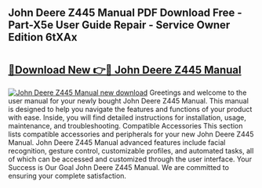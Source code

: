 ## John Deere Z445 Manual PDF Download Free - Part-X5e User Guide Repair - Service Owner Edition 6tXAx

# <h2><a href="http://bc92894.oget.top/?id=John+Deere+Z445+Manual">🔗Download New 👉🔴 John Deere Z445 Manual</a></h2>

[![John Deere Z445 Manual new download](https://i.imgur.com/5g1atiW.png)](http://bc92894.oget.top/?id=John+Deere+Z445+Manual)
Greetings and welcome to the user manual for your newly bought John Deere Z445 Manual. This manual is designed to help you navigate the features and functions of your product with ease. Inside, you will find detailed instructions for installation, usage, maintenance, and troubleshooting. Compatible Accessories This section lists compatible accessories and peripherals for your new John Deere Z445 Manual. John Deere Z445 Manual advanced features include facial recognition, gesture control, customizable profiles, and automated tasks, all of which can be accessed and customized through the user interface. Your Success is Our Goal John Deere Z445 Manual. We are committed to ensuring your complete satisfaction.
